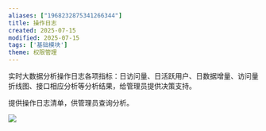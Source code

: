 ```yaml
---
aliases: ["1968232875341266344"]
title: 操作日志
created: 2025-07-15
modified: 2025-07-15
tags: ['基础模块']
theme: 权限管理
---
```


实时大数据分析操作日志各项指标：日访问量、日活跃用户、日数据增量、访问量折线图、接口相应分析等分析结果，给管理员提供决策支持。

提供操作日志清单，供管理员查询分析。

![](https://myhelpdoc.oss-cn-heyuan.aliyuncs.com/mdimages/0b1ff6b1a9fa8ae5ea4f091bed3c05e8.jpg)

